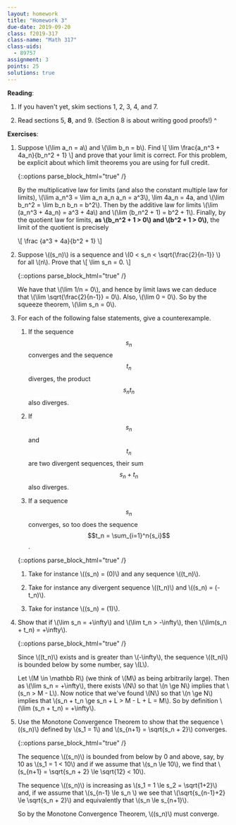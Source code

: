 ```yaml
---
layout: homework
title: "Homework 3"
due-date: 2019-09-20
class: f2019-317
class-name: "Math 317"
class-uids: 
  - 89757
assignment: 3
points: 25
solutions: true
---
```


**Reading**: 
1.  If you haven't yet, skim sections 1, 2, 3, 4, and 7.

2.  Read sections 5, **8**, and 9. (Section 8 is about writing good proofs!)
^

**Exercises**:

1.  Suppose \\(\lim a_n = a\\) and \\(\lim b_n = b\\). Find 
    \\[ \lim \frac{a_n^3 + 4a_n}{b_n^2 + 1} \\]
    and prove that your limit is correct. For this problem, be explicit about which limit theorems you are using for full credit.
    
    {::options parse_block_html="true" /}
    
    <div class="solution collapse">
    
    By the multiplicative law for limits (and also the constant multiple law for limits), \\(\lim a_n^3 = \lim a_n a_n a_n = a^3\\), \lim 4a_n = 4a, and \\(\lim b_n^2 = \lim b_n b_n = b^2\\). Then by the additive law for limits \\(\lim (a_n^3 + 4a_n) = a^3 + 4a\\) and \\(\lim (b_n^2 + 1) = b^2 + 1\\). Finally, by the quotient law for limits, **as \\(b_n^2 + 1 > 0\\) and \\(b^2 + 1 > 0\\)**, the limit of the quotient is precisely
    
    \\[ \frac {a^3 + 4a}{b^2 + 1} \\]
    
    </div>

2.  Suppose \\((s_n)\\) is a sequence and \\(0 < s_n < \sqrt{\frac{2}{n-1}} \\) for all \\(n\\). Prove that
    \\[ \lim s_n = 0. \\]
    
    {::options parse_block_html="true" /}
    
    <div class="solution collapse">
    
    We have that \\(\lim 1/n = 0\\), and hence by limit laws we can deduce that \\(\lim \sqrt{\frac{2}{n-1}} = 0\\). Also, \\(\lim 0 = 0\\). So by the squeeze theorem, \\(\lim s_n = 0\\).
    
    </div>


3.  For each of the following false statements, give a counterexample.

    1.  If the sequence $$s_n$$ converges and the sequence $$t_n$$ diverges, the product $$s_nt_n$$ also diverges.

    2.  If $$s_n$$ and $$t_n$$ are two divergent sequences, their sum $$s_n + t_n$$ also diverges.
   
    3.  If a sequence $$s_n$$ converges, so too does the sequence $$t_n = \sum_{i=1}^n{s_i}$$.
    
    {::options parse_block_html="true" /}
    
    <div class="solution collapse">
    
    1.  Take for instance \\((s_n) = (0)\\) and any sequence \\((t_n)\\).
    
    2.  Take for instance any divergent sequence \\((t_n)\\) and \\((s_n) = (-t_n)\\).
    
    3.  Take for instance \\((s_n) = (1)\\).
    
    </div>

4.  Show that if \\(\lim s_n = +\infty\\) and \\(\lim t_n > -\infty\\), then \\(\lim(s_n + t_n) = +\infty\\).

    {::options parse_block_html="true" /}
    
    <div class="solution collapse">
    
    Since \\((t_n)\\) exists and is greater than \\(-\infty\\), the sequence \\((t_n)\\) is bounded below by some number, say \\(L\\).
    
    Let \\(M \in \mathbb R\\) (we think of \\(M\\) as being arbitrarily large). Then as \\(\lim s_n = +\infty\\), there exists \\(N\\) so that \\(n \ge N\\) implies that \\(s_n > M - L\\). Now notice that we've found \\(N\\) so that \\(n \ge N\\) implies that \\(s_n + t_n \ge s_n + L > M - L + L = M\\). So by definition \\(\lim (s_n + t_n) = +\infty\\).
    
    </div>

    
5.  Use the Monotone Convergence Theorem to show that the sequence \\((s_n)\\)
    defined by \\(s_1 = 1\\) and \\(s_{n+1} = \sqrt{s_n + 2}\\) converges.

    {::options parse_block_html="true" /}
    
    <div class="solution collapse">
    
    The sequence \\((s_n)\\) is bounded from below by 0 and above, say, by 10 as \\(s_1 = 1 < 10\\) and if we assume that \\(s_n \le 10\\), we find that \\(s_{n+1} = \sqrt{s_n + 2} \le \sqrt{12} < 10\\).
    
    The sequence \\((s_n)\\) is increasing as \\(s_1 = 1 \le s_2 = \sqrt{1+2}\\) and, if we assume that \\(s_{n-1} \le s_n \\) we see that \\(\sqrt{s_{n-1}+2} \le \sqrt{s_n + 2}\\) and equivalently that \\(s_n \le s_{n+1}\\).
    
    So by the Monotone Convergence Theorem, \\((s_n)\\) must converge.
    
    </div>
